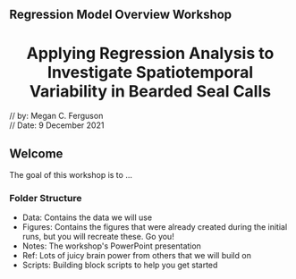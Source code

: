 ## Regression Model Overview Workshop

 

<h1 align="center">Applying Regression Analysis to Investigate Spatiotemporal Variability in Bearded Seal Calls</h1>  

<p align="center"> 

// by: Megan C. Ferguson  
// Date: 9 December 2021  

</p>


## Welcome  
The goal of this workshop is to ...


### Folder Structure  
- Data: Contains the data we will use
- Figures: Contains the figures that were already created during the initial runs, but you will recreate these. Go you!
- Notes: The workshop's PowerPoint presentation
- Ref: Lots of juicy brain power from others that we will build on
- Scripts: Building block scripts to help you get started


